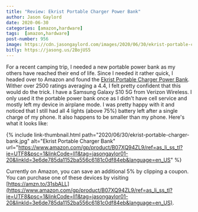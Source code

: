 ```yaml
---
title: "Review: Ekrist Portable Charger Power Bank"
author: Jason Gaylord
date: 2020-06-30
categories: [amazon,hardware]
tags:  [amazon,hardware]
post-number: 956
image: https://cdn.jasongaylord.com/images/2020/06/30/ekrist-portable-charger-bank.jpg
bitly: https://jasong.us/2BojUS5
---
```


For a recent camping trip, I needed a new portable power bank as my others have reached their end of life. Since I needed it rather quick, I headed over to Amazon and found the [Ekrist Portable Charger Power Bank](https://www.amazon.com/gp/product/B07XQ94ZL9/ref=as_li_ss_tl?ie=UTF8&psc=1&linkCode=ll1&tag=jasongaylor01-20&linkId=3e6de785da1152ba556c6181c0df84eb&language=en_US). Wither over 2500 ratings averaging a 4.4, I felt pretty confident that this would do the trick. I have a Samsung Galaxy S10 5G from Verizon Wireless. I only used it the portable power bank once as I didn't have cell service and mostly left my device in airplane mode. I was pretty happy with it and noticed that I still had all 4 lights (above 75%) battery left after a single charge of my phone. It also happens to be smaller than my phone. Here's what it looks like:

{% include link-thumbnail.html path="2020/06/30/ekrist-portable-charger-bank.jpg" alt="Ekrist Portable Charger Bank" url="https://www.amazon.com/gp/product/B07XQ94ZL9/ref=as_li_ss_tl?ie=UTF8&psc=1&linkCode=ll1&tag=jasongaylor01-20&linkId=3e6de785da1152ba556c6181c0df84eb&language=en_US" %}

Currently on Amazon, you can save an additional 5% by clipping a coupon. You can purchase one of these devices by visiting [https://amzn.to/31sbALL](https://www.amazon.com/gp/product/B07XQ94ZL9/ref=as_li_ss_tl?ie=UTF8&psc=1&linkCode=ll1&tag=jasongaylor01-20&linkId=3e6de785da1152ba556c6181c0df84eb&language=en_US).